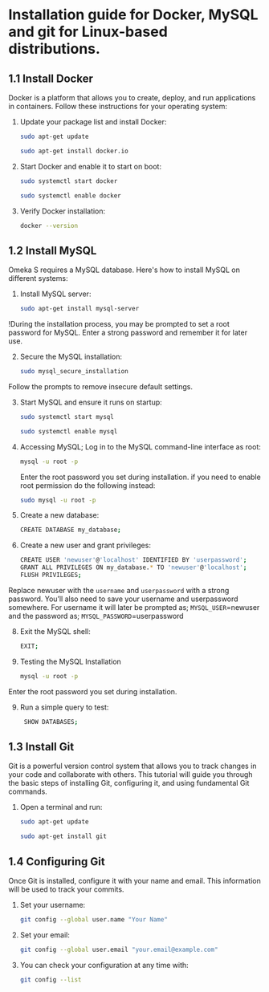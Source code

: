 # Installation guide for Docker, MySQL and git for Linux-based distributions.

## 1.1 Install Docker
Docker is a platform that allows you to create, deploy, and run applications in containers. Follow these instructions for your operating system:

1. Update your package list and install Docker:
   ```bash
   sudo apt-get update
   ```
   ```bash
   sudo apt-get install docker.io
   ```
2. Start Docker and enable it to start on boot:
   ```bash
   sudo systemctl start docker
   ```
   ```bash
   sudo systemctl enable docker
   ```
3. Verify Docker installation:
   ```bash
   docker --version
   ```

## 1.2 Install MySQL
Omeka S requires a MySQL database. Here's how to install MySQL on different systems:

1. Install MySQL server:
   ```bash
   sudo apt-get install mysql-server
   ```
!During the installation process, you may be prompted to set a root password for MySQL. Enter a strong password and remember it for later use.

2. Secure the MySQL installation:
   ```bash
   sudo mysql_secure_installation
   ```
Follow the prompts to remove insecure default settings.

3. Start MySQL and ensure it runs on startup:
   ```bash
   sudo systemctl start mysql
   ```
   ```bash
   sudo systemctl enable mysql
   ```
4. Accessing MySQL; Log in to the MySQL command-line interface as root:
   ```bash
   mysql -u root -p
   ```
    Enter the root password you set during installation.
   if you need to enable root permission do the following instead:
   ```bash
   sudo mysql -u root -p
   ```
   
6. Create a new database:
   ```bash
   CREATE DATABASE my_database;
   ```
7. Create a new user and grant privileges:
   ```bash
   CREATE USER 'newuser'@'localhost' IDENTIFIED BY 'userpassword';
   GRANT ALL PRIVILEGES ON my_database.* TO 'newuser'@'localhost';
   FLUSH PRIVILEGES;
   ```
Replace newuser with the `username` and `userpassword` with a strong password. You’ll also need to save your username and userpassword somewhere. For username it will later be prompted as; `MYSQL_USER`=newuser and the password as; `MYSQL_PASSWORD`=userpassword

8. Exit the MySQL shell:
   ```bash
   EXIT;
   ```
9. Testing the MySQL Installation
   ```bash
   mysql -u root -p
   ```
 Enter the root password you set during installation.

9. Run a simple query to test:
   ```bash
    SHOW DATABASES;
   ```
   
## 1.3 Install Git
Git is a powerful version control system that allows you to track changes in your code and collaborate with others. This tutorial will guide you through the basic steps of installing Git, configuring it, and using fundamental Git commands.

1. Open a terminal and run:
   ```bash
   sudo apt-get update
   ```
   ```bash
   sudo apt-get install git
   ```

## 1.4 Configuring Git

Once Git is installed, configure it with your name and email. This information will be used to track your commits.

1. Set your username:
   ```bash
   git config --global user.name "Your Name"
   ```

2. Set your email:
   ```bash
   git config --global user.email "your.email@example.com"
   ```

3. You can check your configuration at any time with:
   ```bash
   git config --list
   ```
